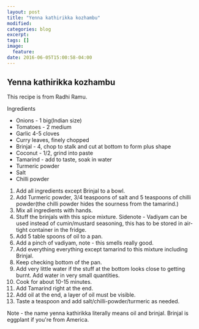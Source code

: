 ```yaml
---
layout: post
title: "Yenna kathirikka kozhambu"
modified:
categories: blog
excerpt:
tags: []
image:
  feature:
date: 2016-06-05T15:00:58-04:00
---
```

## Yenna kathirikka kozhambu

This recipe is from Radhi Ramu.

Ingredients
- Onions - 1 big(Indian size)
- Tomatoes - 2 medium
- Garlic 4-5 cloves
- Curry leaves, finely chopped
- Brinjal - 4, chop to stalk and cut at bottom to form plus shape
- Coconut - 1/2, grind into paste
- Tamarind - add to taste, soak in water
- Turmeric powder
- Salt
- Chilli powder

1. Add all ingredients except Brinjal to a bowl.
2. Add Turmeric powder, 3/4 teaspoons of salt and 5 teaspoons of chilli powder(the chilli powder
hides the sourness from the tamarind.)
3. Mix all ingredients with hands.
4. Stuff the brinjals with this spice mixture.
Sidenote - Vadiyam can be used instead of cumin/mustard seasoning, this has to be stored in air-tight
container in the fridge.
6. Add 5 table spoons of oil to a pan.
7. Add a pinch of vadiyam, note - this smells really good.
8. Add everything everything except tamarind to this mixture including Brinjal.
9. Keep checking bottom of the pan.
10. Add very little water if the stuff at the bottom looks close to getting burnt. Add water in very small
quantities.
11. Cook for about 10-15 minutes.
12. Add Tamarind right at the end.
13. Add oil at the end, a layer of oil must be visible.
14. Taste a teaspoon and add salt/chilli-powder/turmeric as needed.

Note - the name yenna kathirikka literally means oil and brinjal. Brinjal is eggplant if you're from America.
